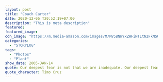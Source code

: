 ```yaml
---
layout: post
title: "Coach Carter"
date: 2020-12-06 T20:52:19+07:00
description: "This is meta description"
featured:
featured_image:
cdn_image: "https://m.media-amazon.com/images/M/MV5BNWYxZWFiNTItN2FkNS00ZDJmLWE1MWItYjMyMTgyOTI4MmQ4XkEyXkFqcGdeQXVyMTQxNzMzNDI@._V1_.jpg"
categories:
  - "STORYLOG"
tags:
  - "Photos"
  - "Plant"
show_date: 2005-JAN-14
quote: Our deepest fear is not that we are inadequate. Our deepest fear is that we are powerful beyond measure. It is our light, not our darkness, that most frightens us. Your playing small does not serve the world. There is nothing enlightened about shrinking so that other people won't feel insecure around you. We are all meant to shine as children do. It's not just in some of us; it is in everyone. And as we let our own lights shine, we unconsciously give other people permission to do the same. As we are liberated from our own fear, our presence automatically liberates others. - This quote is originally from the book A return to love: Reflections on the principles of a course in miracles by Ms Marianne Williamson.
quote_character: Timo Cruz
---
```

